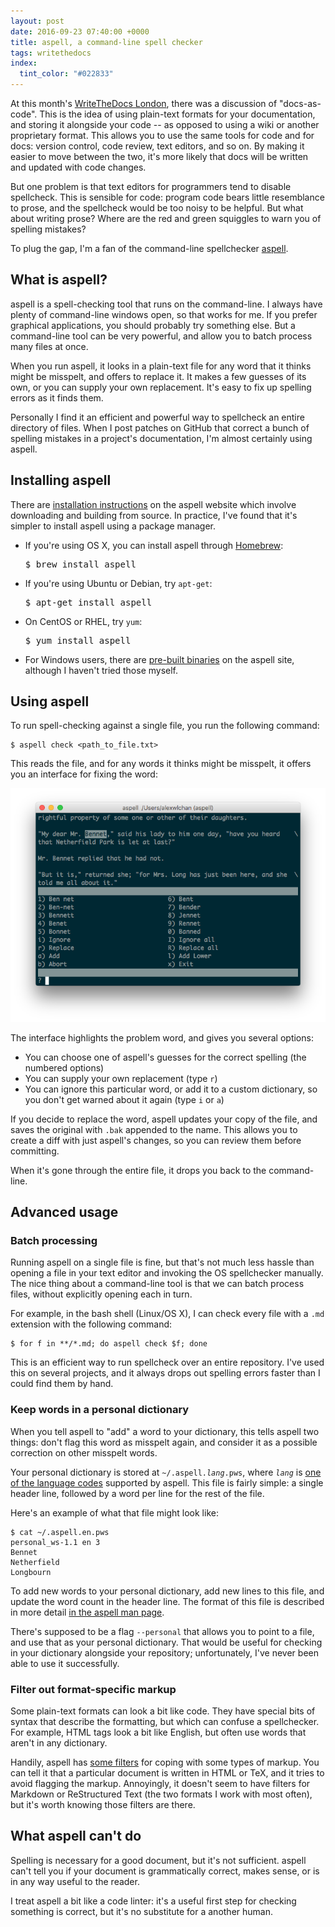 ```yaml
---
layout: post
date: 2016-09-23 07:40:00 +0000
title: aspell, a command-line spell checker
tags: writethedocs
index:
  tint_color: "#022833"
---
```


At this month's [WriteTheDocs London](https://www.meetup.com/Write-The-Docs-London/), there was a discussion of "docs-as-code".
This is the idea of using plain-text formats for your documentation, and storing it alongside your code -- as opposed to using a wiki or another proprietary format.
This allows you to use the same tools for code and for docs: version control, code review, text editors, and so on.
By making it easier to move between the two, it's more likely that docs will be written and updated with code changes.

But one problem is that text editors for programmers tend to disable spellcheck.
This is sensible for code: program code bears little resemblance to prose, and the spellcheck would be too noisy to be helpful.
But what about writing prose?
Where are the red and green squiggles to warn you of spelling mistakes?

To plug the gap, I'm a fan of the command-line spellchecker [aspell](http://aspell.net).

## What is aspell?

aspell is a spell-checking tool that runs on the command-line.
I always have plenty of command-line windows open, so that works for me.
If you prefer graphical applications, you should probably try something else.
But a command-line tool can be very powerful, and allow you to batch process many files at once.

When you run aspell, it looks in a plain-text file for any word that it thinks might be misspelt, and offers to replace it.
It makes a few guesses of its own, or you can supply your own replacement.
It's easy to fix up spelling errors as it finds them.

Personally I find it an efficient and powerful way to spellcheck an entire directory of files.
When I post patches on GitHub that correct a bunch of spelling mistakes in a project's documentation, I'm almost certainly using aspell.

## Installing aspell

There are [installation instructions](http://aspell.net/man-html/Generic-Install-Instructions.html#Generic-Install-Instructions) on the aspell website which involve downloading and building from source.
In practice, I've found that it's simpler to install aspell using a package manager.

*   If you're using OS X, you can install aspell through [Homebrew](http://brew.sh):

    <div class="highlight"><pre><span class="gp">$</span> brew install aspell</pre></div>

* If you're using Ubuntu or Debian, try `apt-get`:

    <div class="highlight"><pre><span class="gp">$</span> apt-get install aspell</pre></div>

* On CentOS or RHEL, try `yum`:

    <div class="highlight"><pre><span class="gp">$</span> yum install aspell</pre></div>

* For Windows users, there are [pre-built binaries](http://aspell.net/win32/) on the aspell site, although I haven't tried those myself.

## Using aspell

To run spell-checking against a single file, you run the following command:

```console
$ aspell check <path_to_file.txt>
```

This reads the file, and for any words it thinks might be misspelt, it offers you an interface for fixing the word:

![A passage of text with the word "Bennet" highlighted, and a list of alternative suggestions.](/images/2016/aspell-screenshot.png)

The interface highlights the problem word, and gives you several options:

* You can choose one of aspell's guesses for the correct spelling (the numbered options)
* You can supply your own replacement (type `r`)
* You can ignore this particular word, or add it to a custom dictionary, so you don't get warned about it again (type `i` or `a`)

If you decide to replace the word, aspell updates your copy of the file, and saves the original with `.bak` appended to the name.
This allows you to create a diff with just aspell's changes, so you can review them before committing.

When it's gone through the entire file, it drops you back to the command-line.

## Advanced usage

### Batch processing

Running aspell on a single file is fine, but that's not much less hassle than opening a file in your text editor and invoking the OS spellchecker manually.
The nice thing about a command-line tool is that we can batch process files, without explicitly opening each in turn.

For example, in the bash shell (Linux/OS X), I can check every file with a `.md` extension with the following command:

```console
$ for f in **/*.md; do aspell check $f; done
```

This is an efficient way to run spellcheck over an entire repository.
I've used this on several projects, and it always drops out spelling errors faster than I could find them by hand.

### Keep words in a personal dictionary

When you tell aspell to "add" a word to your dictionary, this tells aspell two things: don't flag this word as misspelt again, and consider it as a possible correction on other misspelt words.

Your personal dictionary is stored at <code>~/.aspell.<em>lang</em>.pws</code>, where <code><em>lang</em></code> is [one of the language codes](http://aspell.net/man-html/Supported.html#Supported) supported by aspell.
This file is fairly simple: a single header line, followed by a word per line for the rest of the file.

Here's an example of what that file might look like:

```console
$ cat ~/.aspell.en.pws
personal_ws-1.1 en 3
Bennet
Netherfield
Longbourn
```

To add new words to your personal dictionary, add new lines to this file, and update the word count in the header line.
The format of this file is described in more detail [in the aspell man page](http://aspell.net/man-html/Format-of-the-Personal-and-Replacement-Dictionaries.html#Format-of-the-Personal-and-Replacement-Dictionaries).

There's supposed to be a flag `--personal` that allows you to point to a file, and use that as your personal dictionary.
That would be useful for checking in your dictionary alongside your repository; unfortunately, I've never been able to use it successfully.

### Filter out format-specific markup

Some plain-text formats can look a bit like code.
They have special bits of syntax that describe the formatting, but which can confuse a spellchecker.
For example, HTML tags look a bit like English, but often use words that aren't in any dictionary.

Handily, aspell has [some filters](http://aspell.net/man-html/The-Options.html#The-Options) for coping with some types of markup.
You can tell it that a particular document is written in HTML or TeX, and it tries to avoid flagging the markup.
Annoyingly, it doesn't seem to have filters for Markdown or ReStructured Text (the two formats I work with most often), but it's worth knowing those filters are there.

## What aspell can't do

Spelling is necessary for a good document, but it's not sufficient.
aspell can't tell you if your document is grammatically correct, makes sense, or is in any way useful to the reader.

I treat aspell a bit like a code linter: it's a useful first step for checking something is correct, but it's no substitute for a another human.